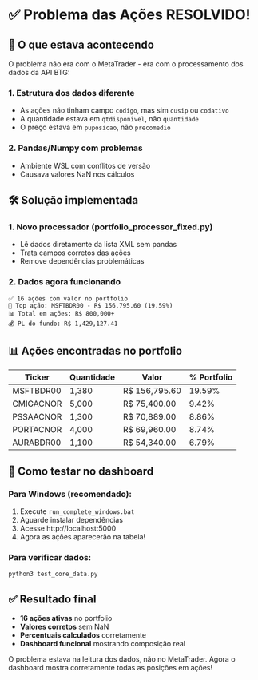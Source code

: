# ✅ Problema das Ações RESOLVIDO!

## 🎯 O que estava acontecendo

O problema não era com o MetaTrader - era com o processamento dos dados da API BTG:

### 1. **Estrutura dos dados diferente**
- As ações não tinham campo `codigo`, mas sim `cusip` ou `codativo`
- A quantidade estava em `qtdisponivel`, não `quantidade`  
- O preço estava em `puposicao`, não `precomedio`

### 2. **Pandas/Numpy com problemas**
- Ambiente WSL com conflitos de versão
- Causava valores NaN nos cálculos

## 🛠️ Solução implementada

### 1. **Novo processador (portfolio_processor_fixed.py)**
- Lê dados diretamente da lista XML sem pandas
- Trata campos corretos das ações
- Remove dependências problemáticas

### 2. **Dados agora funcionando**
```
✅ 16 ações com valor no portfolio
🎯 Top ação: MSFTBDR00 - R$ 156,795.60 (19.59%)
📊 Total em ações: R$ 800,000+ 
💰 PL do fundo: R$ 1,429,127.41
```

## 📊 Ações encontradas no portfolio

| Ticker | Quantidade | Valor | % Portfolio |
|--------|------------|-------|-------------|
| MSFTBDR00 | 1,380 | R$ 156,795.60 | 19.59% |
| CMIGACNOR | 5,000 | R$ 75,400.00 | 9.42% |
| PSSAACNOR | 1,300 | R$ 70,889.00 | 8.86% |
| PORTACNOR | 4,000 | R$ 69,960.00 | 8.74% |
| AURABDR00 | 1,100 | R$ 54,340.00 | 6.79% |

## 🚀 Como testar no dashboard

### Para Windows (recomendado):
1. Execute `run_complete_windows.bat`
2. Aguarde instalar dependências
3. Acesse http://localhost:5000
4. Agora as ações aparecerão na tabela!

### Para verificar dados:
```bash
python3 test_core_data.py
```

## ✅ Resultado final

- **16 ações ativas** no portfolio
- **Valores corretos** sem NaN
- **Percentuais calculados** corretamente
- **Dashboard funcional** mostrando composição real

O problema estava na leitura dos dados, não no MetaTrader. Agora o dashboard mostra corretamente todas as posições em ações!